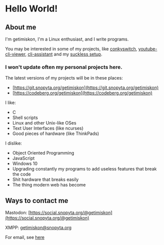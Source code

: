 # Hello World!

## About me
I'm getimiskon, I'm a Linux enthusiast, and I write programs.

You may be interested in some of my projects, like [conkyswitch](https://github.com/getimiskon/conkyswitch), [youtube-cli-viewer](https://github.com/getimiskon/youtube-cli-viewer), [cli-assistant](https://github.com/getimiskon/cli-assistant) and my [suckless setup](https://github.com/getimiskon/suckless-setup).

### I won't update often my personal projects here.
The latest versions of my projects will be in these places:
* [https://git.snopyta.org/getimiskon](https://git.snopyta.org/getimiskon)
* [https://codeberg.org/getimiskon](https://codeberg.org/getimiskon)

I like:
* C
* Shell scripts
* Linux and other Unix-like OSes
* Text User Interfaces (like ncurses)
* Good pieces of hardware (like ThinkPads)

I dislike:
* Object Oriented Programming
* JavaScript
* Windows 10
* Upgrading constantly my programs to add useless features that break the code
* Shit hardware that breaks easily
* The thing modern web has become

## Ways to contact me
Mastodon: [https://social.snopyta.org/@getimiskon](https://social.snopyta.org/@getimiskon)

XMPP: getimiskon@snopyta.org

For email, see [here](https://getimiskon.neocities.org/about.html#contact)

